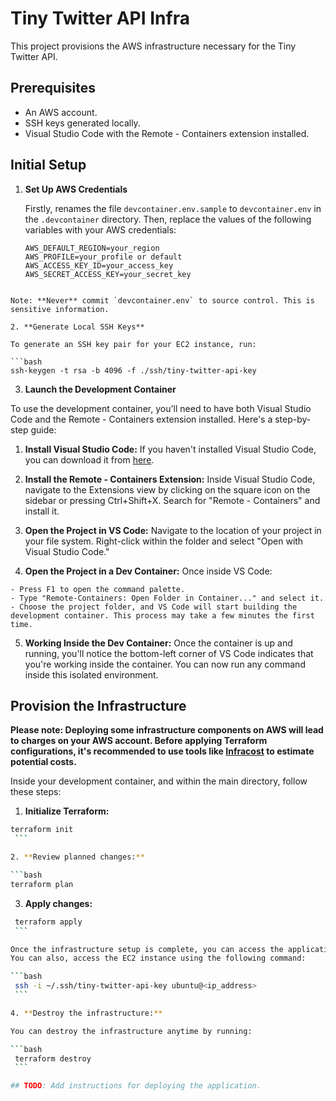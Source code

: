 # Tiny Twitter API Infra

This project provisions the AWS infrastructure necessary for the Tiny Twitter API.

## Prerequisites

- An AWS account.
- SSH keys generated locally.
- Visual Studio Code with the Remote - Containers extension installed.

## Initial Setup

1. **Set Up AWS Credentials**

   Firstly, renames the file `devcontainer.env.sample` to `devcontainer.env` in the `.devcontainer` directory. Then, replace the values of the following variables with your AWS credentials:

   ```env
   AWS_DEFAULT_REGION=your_region
   AWS_PROFILE=your_profile or default
   AWS_ACCESS_KEY_ID=your_access_key
   AWS_SECRET_ACCESS_KEY=your_secret_key
  ```

  Note: **Never** commit `devcontainer.env` to source control. This is sensitive information.

2. **Generate Local SSH Keys**

  To generate an SSH key pair for your EC2 instance, run:

  ```bash
  ssh-keygen -t rsa -b 4096 -f ./ssh/tiny-twitter-api-key
  ```

3. **Launch the Development Container**

  To use the development container, you'll need to have both Visual Studio Code and the Remote - Containers extension installed. Here's a step-by-step guide:

  1. **Install Visual Studio Code:**
   If you haven't installed Visual Studio Code, you can download it from [here](https://code.visualstudio.com/).

  2. **Install the Remote - Containers Extension:**
    Inside Visual Studio Code, navigate to the Extensions view by clicking on the square icon on the sidebar or pressing Ctrl+Shift+X. Search for "Remote - Containers" and install it.

  3. **Open the Project in VS Code:**
    Navigate to the location of your project in your file system. Right-click within the folder and select "Open with Visual Studio Code."

  4. **Open the Project in a Dev Container:**
    Once inside VS Code:
    
    - Press F1 to open the command palette.
    - Type "Remote-Containers: Open Folder in Container..." and select it.
    - Choose the project folder, and VS Code will start building the development container. This process may take a few minutes the first time.

  5. **Working Inside the Dev Container:**
   Once the container is up and running, you'll notice the bottom-left corner of VS Code indicates that you're working inside the container. You can now run any command inside this isolated environment.
  
## Provision the Infrastructure

  **Please note: Deploying some infrastructure components on AWS will lead to charges on your AWS account. Before applying Terraform configurations, it's recommended to use tools like [Infracost](https://www.infracost.io/) to estimate potential costs.**

  Inside your development container, and within the main directory, follow these steps:

  1. **Initialize Terraform:**

   ```bash
   terraform init
    ```
  
  2. **Review planned changes:**

   ```bash
   terraform plan
   ```

  3. **Apply changes:**

   ```bash
    terraform apply
    ```

   Once the infrastructure setup is complete, you can access the application using the IP address provided in the output: http://<ip_address>
   You can also, access the EC2 instance using the following command:

   ```bash
    ssh -i ~/.ssh/tiny-twitter-api-key ubuntu@<ip_address>
    ```

   4. **Destroy the infrastructure:**

   You can destroy the infrastructure anytime by running:

   ```bash
    terraform destroy
    ```

## TODO: Add instructions for deploying the application.











   



   